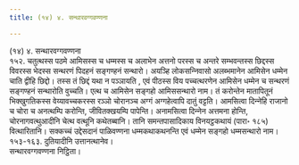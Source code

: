 ```yaml
---
title: (१४) ४. सन्थारवग्गवण्णना

---
```

(१४) ४. सन्थारवग्गवण्णना  
१५२. चतुत्थस्स पठमे आमिसस्स च धम्मस्स च अलाभेन अत्तनो परस्स च अन्तरे सम्भवन्तस्स छिद्दस्स विवरस्स भेदस्स सन्थरणं पिदहनं सङ्गण्हनं सन्थारो। अयञ्हि लोकसन्‍निवासो अलब्भमानेन आमिसेन धम्मेन चाति द्वीहि छिद्दो। तस्स तं छिद्दं यथा न पञ्‍ञायति , एवं पीठस्स विय पच्‍चत्थरणेन आमिसेन धम्मेन च सन्थरणं सङ्गण्हनं सन्थारोति वुच्‍चति। एत्थ च आमिसेन सङ्गहो आमिससन्थारो नाम। तं करोन्तेन मातापितूनं भिक्खुगतिकस्स वेय्यावच्‍चकरस्स रञ्‍ञो चोरानञ्‍च अग्गं अग्गहेत्वापि दातुं वट्टति। आमसित्वा दिन्‍नेहि राजानो च चोरा च अनत्थम्पि करोन्ति, जीवितक्खयम्पि पापेन्ति। अनामसित्वा दिन्‍नेन अत्तमना होन्ति, चोरनागवत्थुआदीनि चेत्थ वत्थूनि कथेतब्बानि। तानि समन्तपासादिकाय विनयट्ठकथायं (पारा॰ १८५) वित्थारितानि। सक्‍कच्‍चं उद्देसदानं पाळिवण्णना धम्मकथाकथनन्ति एवं धम्मेन सङ्गहो धम्मसन्थारो नाम।  
१५३-१६३. दुतियादीनि उत्तानत्थानेव।  
सन्थारवग्गवण्णना निट्ठिता।  